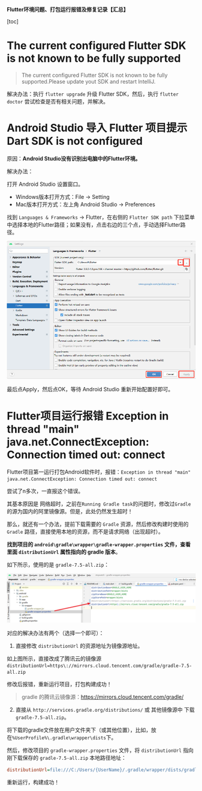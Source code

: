 **Flutter环境问题、打包运行报错及修复记录【汇总】**

[toc]

# The current configured Flutter SDK is not known to be fully supported

> The current configured Flutter SDK is not known to be fully supported.Please update yout SDK and restart lntelliJ.

解决办法：执行 `flutter upgrade` 升级 Flutter SDK，然后，执行 `flutter doctor` 尝试检查是否有相关问题，并解决。

# Android Studio 导入 Flutter 项目提示 Dart SDK is not configured

原因：**Android Studio没有识别出电脑中的Flutter环境。**

解决办法：

打开 Android Studio 设置窗口。

- Windows版本打开方式：File -> Setting
- Mac版本打开方式：左上角 Android Studio -> Preferences

找到 `Languages & Frameworks` -> Flutter，在右侧的 `Flutter SDK path` 下拉菜单中选择本地的Flutter路径；如果没有，点击右边的三个点，手动选择Flutter路径。

![](img/20230313232034.png)

最后点Apply，然后点OK，等待 Android Studio 重新开始配置好即可。


# Flutter项目运行报错 Exception in thread "main" java.net.ConnectException: Connection timed out: connect

Flutter项目第一运行打包Android软件时，报错：`Exception in thread "main" java.net.ConnectException: Connection timed out: connect`

尝试了n多次，一直报这个错误。

其基本原因是 网络超时，之前在`Running Gradle task`的问题时，修改过`Gradle`的源为国内的阿里镜像源。但是，此处仍然发生超时！

那么，就还有一个办法，提前下载需要的 `Gradle` 资源，然后修改构建时使用的 `Gradle` 路径，直接使用本地的资源，而不是请求网络（出现超时）。

**找到项目的 `android\gradle\wrapper\gradle-wrapper.properties` 文件，查看里面 `distributionUrl` 属性指向的 gradle 版本**。

如下所示，使用的是 `gradle-7.5-all.zip`：

![](img/20230314220102.png)

对应的解决办法有两个（选择一个即可）：

1. 直接修改 `distributionUrl` 的资源地址为镜像源地址。

如上图所示，直接改成了腾讯云的镜像源 `distributionUrl=https\://mirrors.cloud.tencent.com/gradle/gradle-7.5-all.zip`

修改后报错，重新运行项目，打包构建成功！

> gradle 的腾讯云镜像源：https://mirrors.cloud.tencent.com/gradle/

2. 直接从 `http://services.gradle.org/distributions/` 或 其他镜像源中 下载 `gradle-7.5-all.zip`。

将下载的gradle文件放在用户文件夹下（或其他位置），比如，放在`%UserProfile%\.gradle\wrapper\dists`下。

然后，修改项目的 `gradle-wrapper.properties` 文件，将 `distributionUrl` 指向刚下载保存的 `gradle-7.5-all.zip` 本地路径地址：

```ini
distributionUrl=file:///C:/Users/{UserName}/.gradle/wrapper/dists/gradle-7.5-all.zip
```

重新运行，构建成功！
